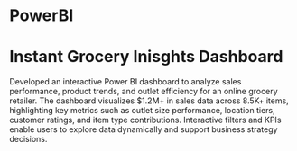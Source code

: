 # PowerBI
# Instant Grocery Inisghts Dashboard
Developed an interactive Power BI dashboard to analyze sales performance, product trends, and outlet efficiency for an online grocery retailer. The dashboard visualizes $1.2M+ in sales data across 8.5K+ items, highlighting key metrics such as outlet size performance, location tiers, customer ratings, and item type contributions. Interactive filters and KPIs enable users to explore data dynamically and support business strategy decisions.
